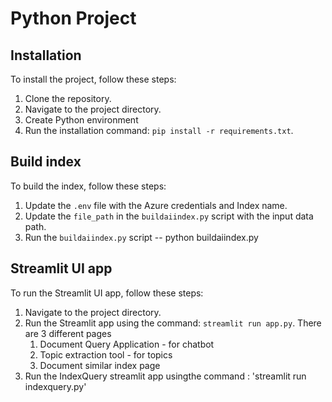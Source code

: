 # Python Project

## Installation

To install the project, follow these steps:

1. Clone the repository.
2. Navigate to the project directory.
3. Create Python environment
4. Run the installation command: `pip install -r requirements.txt`.

## Build index

To build the index, follow these steps:

1. Update the `.env` file with the Azure credentials and Index name.
2. Update the `file_path` in the `buildaiindex.py` script with the input data path.
3. Run the `buildaiindex.py` script  -- python buildaiindex.py

## Streamlit UI app

To run the Streamlit UI app, follow these steps:

1. Navigate to the project directory.
2. Run the Streamlit app using the command: `streamlit run app.py`. There are 3 different pages
    1. Document Query Application - for chatbot 
    2. Topic extraction tool - for topics
    3. Document similar index page 
3. Run the IndexQuery streamlit app usingthe command : 'streamlit run indexquery.py'

